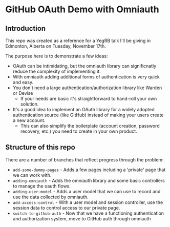 # GitHub OAuth Demo with Omniauth

## Introduction
This repo was created as a reference for a YegRB talk I'll be giving in Edmonton, Alberta on Tuesday, November 17th.

The purpose here is to demonstrate a few ideas:
* OAuth can be intimidating, but the omniauth library can significnatly reduce the complexity of implementing it.
* With omniauth adding additional forms of authentication is very quick and easy.
* You don't need a large authentication/authorization library like Warden or Devise
  * If your needs are basic it's straightforward to hand-roll your own solution.
* It's a good idea to implement an OAuth library for a widely adopted authentication source (like GitHub) instead of making your users create a new account.
  * This can also simplify the boilerplate (account creation, password recovery, etc.) you need to create in your own product.

## Structure of this repo
There are a number of branches that reflect progress through the problem:

* `add-some-dummy-pages` - Adds a few pages including a 'private' page that we can work with.
* `adding-omniauth` - Adds the omniauth library and some basic controllers to manage the oauth flows.
* `adding-user-model` - Adds a user model that we can use to record and use the data collected by omniauth.
* `add-access-control` - With a user model and session controller, use the session data to control access to our private page.
* `switch-to-github-auth` - Now that we have a functioning authentication and authorization system, move to GitHub auth through omniauth
